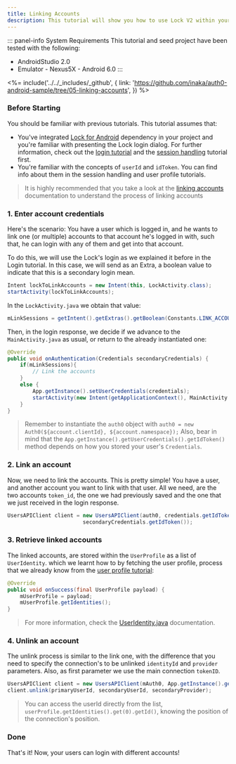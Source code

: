 ```yaml
---
title: Linking Accounts
description: This tutorial will show you how to use Lock V2 within your Android project to link two different accounts for the same user.
---
```


::: panel-info System Requirements
This tutorial and seed project have been tested with the following:

* AndroidStudio 2.0
* Emulator - Nexus5X - Android 6.0 
:::

<%= include('../../_includes/_github', {
  link: 'https://github.com/inaka/auth0-android-sample/tree/05-linking-accounts',
}) %>

### Before Starting

You should be familiar with previous tutorials. This tutorial assumes that:

* You've integrated [Lock for Android](https://github.com/auth0/Lock.Android) dependency in your project and you're familiar with presenting the Lock login dialog. For further information, check out the [login tutorial](01-login.md) and the [session handling](03-session-handling.md) tutorial first.
* You're familiar with the concepts of `userId` and `idToken`. You can find info about them in the session handling and user profile tutorials.

>It is highly recommended that you take a look at the [linking accounts](${uiURL}/#/link-accounts) documentation to understand the process of linking accounts

### 1. Enter account credentials

Here's the scenario: You have a user which is logged in, and he wants to link one (or multiple) accounts to that account he's logged in with, such that, he can login with any of them and get into that account.

To do this, we will use the Lock's login as we explained it before in the Login tutorial. In this case, we will send as an Extra, a boolean value to indicate that this is a secondary login mean.

```java
Intent lockToLinkAccounts = new Intent(this, LockActivity.class);        lockToLinkAccounts.putExtra(Constants.LINK_ACCOUNTS, true);
startActivity(lockToLinkAccounts);
```

In the `LockActivity.java` we obtain that value:

```java
mLinkSessions = getIntent().getExtras().getBoolean(Constants.LINK_ACCOUNTS, false);
```

Then, in the login response, we decide if we advance to the `MainActivity.java` as usual, or return to the already instantiated one:

```java
@Override
public void onAuthentication(Credentials secondaryCredentials) {
	if(mLinkSessions){
		// Link the accounts
	}
	else {
		App.getInstance().setUserCredentials(credentials);
		startActivity(new Intent(getApplicationContext(), MainActivity.class));
	}
}
```

> Remember to instantiate the `auth0` object with `auth0 = new Auth0(${account.clientId}, ${account.namespace});`
> Also, bear in mind that the `App.getInstance().getUserCredentials().getIdToken()` method depends on how you stored your user's `Credentials`.

### 2. Link an account

Now, we need to link the accounts. This is pretty simple! You have a user, and another account you want to link with that user. All we need, are the two accounts `token_id`, the one we had previously saved and the one that we just received in the login response. 

```java
UsersAPIClient client = new UsersAPIClient(auth0, credentials.getIdToken());                client.link(App.getInstance().getUserCredentials().getIdToken(),
                        secondaryCredentials.getIdToken());
```        
### 3. Retrieve linked accounts

The linked accounts, are stored within the `UserProfile` as a list of `UserIdentity`. which we learnt how to by fetching the user profile, process that we already know from the [user profile tutorial](04-user-profile):

```java
@Override
public void onSuccess(final UserProfile payload) {
	mUserProfile = payload;
	mUserProfile.getIdentities();
}
```
> For more information, check the [UserIdentity.java](https://github.com/auth0/Auth0.Android/blob/cf98a17ddc26b85bd40daa8c69913c0df50d33d1/auth0/src/main/java/com/auth0/android/result/UserIdentity.java) documentation.

### 4. Unlink an account

The unlink process is similar to the link one, with the difference that you need to specify the connection's to be unlinked `identityId` and `provider` parameters. Also, as first parameter we use the main connection `tokenID`. 

```java
UsersAPIClient client = new UsersAPIClient(mAuth0, App.getInstance().getUserCredentials().getIdToken());
client.unlink(primaryUserId, secondaryUserId, secondaryProvider);
```
> You can access the userId directly from the list, `userProfile.getIdentities().get(0).getId()`, knowing the position of the connection's position. 

### Done

That's it! Now, your users can login with different accounts! 
